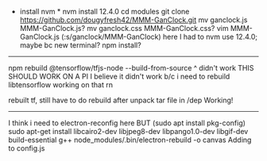 * install nvm *
nvm install 12.4.0
cd modules
git clone https://github.com/dougyfresh42/MMM-GanClock.git
mv ganclock.js MMM-GanClock.js?
mv ganclock.css MMM-GanClock.css?
vim MMM-GanClock.js (:s/ganclock/MMM-GanClock)
here I had to nvm use 12.4.0; maybe bc new terminal?
npm install?

----------------------------------------
npm rebuild @tensorflow/tfjs-node --build-from-source
^ didn't work
THIS SHOULD WORK ON A PI
I believe it didn't work b/c i need to rebuild libtensorflow
working on that rn

rebuilt tf, still have to do rebuild after unpack tar file in /dep
Working!

----------------------------------------

I think i need to electron-reconfig here BUT
(sudo apt install pkg-config)
sudo apt-get install libcairo2-dev libjpeg8-dev libpango1.0-dev libgif-dev build-essential g++
node_modules/.bin/electron-rebuild -o canvas
Adding to config.js
